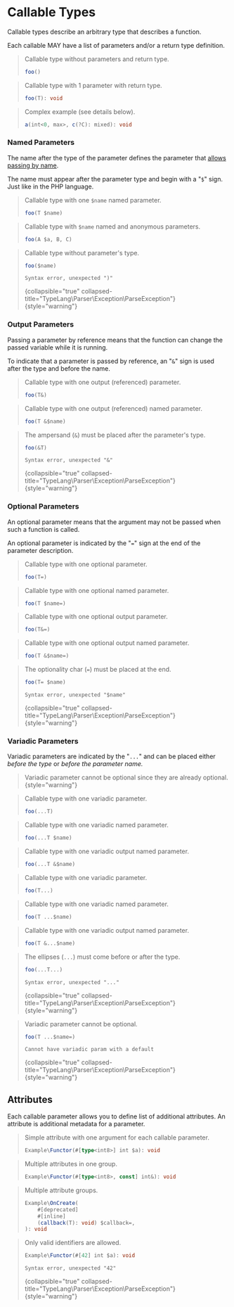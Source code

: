 # Callable Types

<secondary-label ref="phpstan"/>
<secondary-label ref="psalm"/>
<secondary-label ref="storm"/>
<show-structure for="chapter" depth="2"/>

Callable types describe an arbitrary type that describes a function.

Each callable MAY have a list of parameters and/or a return type definition.

> Callable type without parameters and return type.
> ```typescript
> foo()
> ```

> Callable type with 1 parameter with return type.
> ```typescript
> foo(T): void
> ```

> Complex example (see details below).
> ```typescript
> a(int<0, max>, c(?C): mixed): void
> ```


### Named Parameters

<secondary-label ref="phpstan"/>
<secondary-label ref="psalm"/>
<secondary-label ref="storm"/>

The name after the type of the parameter defines the parameter that
[allows passing by name](https://www.php.net/manual/en/functions.arguments.php#functions.named-arguments).

The name must appear after the parameter type and begin with a "`$`" sign.
Just like in the PHP language.

<tabs>
<tab title="Examples">

> Callable type with one `$name` named parameter.
> ```typescript
> foo(T $name)
> ```

> Callable type with `$name` named and anonymous parameters.
> ```typescript
> foo(A $a, B, C)
> ``` 

</tab>
<tab title="Counterexamples">

> Callable type without parameter's type.
> ```typescript
> foo($name)
> ```
> ```
> Syntax error, unexpected ")"
> ```
> {collapsible="true" collapsed-title="TypeLang\Parser\Exception\ParseException"}
> {style="warning"}

</tab>
</tabs>

### Output Parameters

<secondary-label ref="phpstan"/>
<secondary-label ref="psalm"/>
<secondary-label ref="storm"/>

Passing a parameter by reference means that the function can change the passed
variable while it is running.

To indicate that a parameter is passed by reference, an "`&`" sign is used after
the type and before the name.

<tabs>
<tab title="Examples">

> Callable type with one output (referenced) parameter.
> ```typescript
> foo(T&)
> ```

> Callable type with one output (referenced) named parameter.
> ```typescript
> foo(T &$name)
> ```

</tab>
<tab title="Counterexamples">

> The ampersand (`&`) must be placed after the parameter's type.
> ```typescript
> foo(&T)
> ```
> ```
> Syntax error, unexpected "&"
> ```
> {collapsible="true" collapsed-title="TypeLang\Parser\Exception\ParseException"}
> {style="warning"}

</tab>
</tabs>

### Optional Parameters

<secondary-label ref="phpstan"/>
<secondary-label ref="psalm"/>
<secondary-label ref="storm"/>

An optional parameter means that the argument may not be passed when such a
function is called.

An optional parameter is indicated by the "`=`" sign at the end of the
parameter description.

<tabs>
<tab title="Examples">

> Callable type with one optional parameter.
> ```typescript
> foo(T=)
> ```

> Callable type with one optional named parameter.
> ```typescript
> foo(T $name=)
> ```

> Callable type with one optional output parameter.
> ```typescript
> foo(T&=)
> ```

> Callable type with one optional output named parameter.
> ```typescript
> foo(T &$name=)
> ```

</tab>
<tab title="Counterexamples">

> The optionality char (`=`) must be placed at the end.
> ```typescript
> foo(T= $name)
> ```
> ```
> Syntax error, unexpected "$name"
> ```
> {collapsible="true" collapsed-title="TypeLang\Parser\Exception\ParseException"}
> {style="warning"}

</tab>
</tabs>

### Variadic Parameters

<secondary-label ref="phpstan"/>
<secondary-label ref="psalm"/>
<secondary-label ref="storm"/>

Variadic parameters are indicated by the "`...`" and can be placed either
_before the type_ or _before the parameter name._

> Variadic parameter cannot be optional since they are already optional.
{style="warning"}

<tabs>
<tab title="Examples">

> Callable type with one variadic parameter.
> ```typescript
> foo(...T)
> ```

> Callable type with one variadic named parameter.
> ```typescript
> foo(...T $name)
> ```

> Callable type with one variadic output named parameter.
> ```typescript
> foo(...T &$name)
> ```

</tab>
<tab title="Alternative Syntax">

> Callable type with one variadic parameter.
> ```typescript
> foo(T...)
> ```

> Callable type with one variadic named parameter.
> ```typescript
> foo(T ...$name)
> ```

> Callable type with one variadic output named parameter.
> ```typescript
> foo(T &...$name)
> ```

</tab>
<tab title="Counterexamples">

> The ellipses (`...`) must come before or after the type.
> ```typescript
> foo(...T...)
> ```
> ```
> Syntax error, unexpected "..."
> ```
> {collapsible="true" collapsed-title="TypeLang\Parser\Exception\ParseException"}
> {style="warning"}

> Variadic parameter cannot be optional.
> ```typescript
> foo(T ...$name=)
> ```
> ```
> Cannot have variadic param with a default
> ```
> {collapsible="true" collapsed-title="TypeLang\Parser\Exception\ParseException"}
> {style="warning"}

</tab>
</tabs>


## Attributes

<primary-label ref="experimental"/>
<secondary-label ref="tl1.2"/>

Each callable parameter allows you to define list of additional attributes.
An attribute is additional metadata for a parameter.

<tabs>
<tab title="Examples">

> Simple attribute with one argument for each callable parameter.
> ```typescript
> Example\Functor(#[type<int8>] int $a): void
> ```

> Multiple attributes in one group.
> ```typescript
> Example\Functor(#[type<int8>, const] int&): void
> ```

> Multiple attribute groups.
> ```typescript
> Example\OnCreate(
>     #[deprecated]
>     #[inline]
>     (callback(T): void) $callback=,
> ): void
> ```

</tab>
<tab title="Counterexamples">

> Only valid identifiers are allowed.
> ```typescript
> Example\Functor(#[42] int $a): void
> ```
> ```
> Syntax error, unexpected "42"
> ```
> {collapsible="true" collapsed-title="TypeLang\Parser\Exception\ParseException"}
> {style="warning"}

</tab>
</tabs>